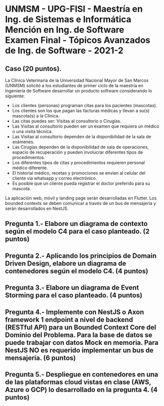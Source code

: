 # UNMSM - UPG-FISI - Maestría en Ing. de Sistemas e Informática<br/>Mención en Ing. de Software<br/>Examen Final - Tópicos Avanzados de Ing. de Software - 2021-2

## Caso (20 puntos).

La Clínica Veterinaria de la Universidad Nacional Mayor de San Marcos (UNMSM) solicitó a los estudiantes de primer ciclo de la maestría en Ingeniería de Software desarrollar un producto software considerando lo siguiente:

- Los clientes (personas) programan citas para los pacientes (mascotas).
- Los clientes son los que pagan las facturas médicas y llevan a su(s) mascota(s) a la Clínica.
- Las citas puedes ser: Visitas al consultorio o Cirugías.
- Las Visitas al consultorio pueden ser un examen que requiera un médico o una visita técnica.
- Las Visitas al consultorio dependen de la disponibilidad de la sala de exámenes.
- Las Cirugías dependen de la disponibilidad de sala de operaciones, espacio de recuperación y pueden involucrar diferentes tipos de procedimientos.
- Los diferentes tipos de citas y procedimientos requieren personal médico diferente.
- El historial médico, recetas y promociones se envian al celular del cliente via whatsapp y correo electrónico.
- Es posible que un cliente pueda registrar el doctor preferido para su mascota.

La aplicación web, móvil y landing page serán desarrolladas en Flutter.
Los bounded contexts se deben comunicar a través de un bus de mensajería y serán desarrollados en NestJS.

## Pregunta 1.- Elabore un diagrama de contexto según el modelo C4 para el caso planteado. (2 puntos)

## Pregunta 2.- Aplicando los principios de Domain Driven Design, elabore un diagrama de contenedores según el modelo C4. (4 puntos)

## Pregunta 3.- Elabore un diagrama de Event Storming para el caso planteado. (4 puntos)

## Pregunta 4.- Implemente con NestJS o Axon framework 1 endpoint a nivel de backend (RESTful API) para un Bounded Context Core del Dominio del Problema. Para la base de datos se puede trabajar con datos Mock en memoria. Para NestJS NO es requerido implementar un bus de mensajería. (6 puntos)

## Pregunta 5.- Despliegue en contenedores en una de las plataformas cloud vistas en clase (AWS, Azure o GCP) lo desarrollado en la pregunta 4. (4 puntos)
